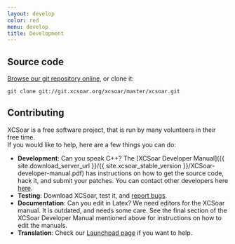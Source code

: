 ```yaml
---
layout: develop
color: red
menu: develop
title: Development
---
```


## Source code

[Browse our git repository online](http://git.xcsoar.org/cgit/master/xcsoar.git/), or clone it:

	git clone git://git.xcsoar.org/xcsoar/master/xcsoar.git

## Contributing

XCSoar is a free software project, that is run by many volunteers in their free time.  
If you would like to help, here are a few things you can do:

- **Development**: Can you speak C++? The [XCSoar Developer Manual]({{ site.download_server_url }}/{{ site.xcsoar_stable_version }}/XCSoar-developer-manual.pdf) has instructions on how to get the source code, hack it, and submit your patches.  You can contact other developers here [here](/contact/).
- **Testing**: Download XCSoar, test it, and [report bugs](/develop/new_ticket.html).
- **Documentation**: Can you edit in Latex? We need editors for the XCSoar manual. It is outdated, and needs some care. See the final section of the XCSoar Developer Manual mentioned above for instructions on how to edit the manuals.
- **Translation**: Check our [Launchpad page](https://translations.launchpad.net/xcsoar/trunk) if you want to help.
